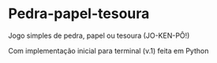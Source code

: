 # Pedra-papel-tesoura


Jogo simples de pedra, papel ou tesoura (JO-KEN-PÔ!)

Com implementação inicial para terminal (v.1) feita em Python
